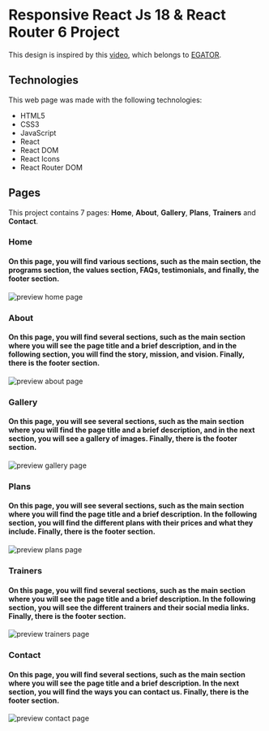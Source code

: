 # Responsive React Js 18 & React Router 6 Project
This design is inspired by this [video](https://youtu.be/FiWby-T0Ec0), which belongs to [EGATOR](https://www.youtube.com/@EGATORTUTORIALS).

## Technologies
This web page was made with the following technologies:
- HTML5
- CSS3
- JavaScript
- React
- React DOM
- React Icons
- React Router DOM

## Pages
This project contains 7 pages: **Home**, **About**, **Gallery**, **Plans**, **Trainers** and **Contact**.

### Home
#### On this page, you will find various sections, such as the main section, the programs section, the values section, FAQs, testimonials, and finally, the footer section.
![preview home page](src/images/home_page.jpeg)

### About
#### On this page, you will find several sections, such as the main section where you will see the page title and a brief description, and in the following section, you will find the story, mission, and vision. Finally, there is the footer section.
![preview about page](src/images/about_page.jpeg)

### Gallery
#### On this page, you will see several sections, such as the main section where you will find the page title and a brief description, and in the next section, you will see a gallery of images. Finally, there is the footer section.
![preview gallery page](src/images/gallery_page.jpeg)

### Plans
#### On this page, you will see several sections, such as the main section where you will find the page title and a brief description. In the following section, you will find the different plans with their prices and what they include. Finally, there is the footer section.
![preview plans page](src/images/plans_page.jpeg)

### Trainers
#### On this page, you will find several sections, such as the main section where you will see the page title and a brief description. In the following section, you will see the different trainers and their social media links. Finally, there is the footer section.
![preview trainers page](src/images/trainers_page.jpeg)

### Contact
#### On this page, you will find several sections, such as the main section where you will see the page title and a brief description. In the next section, you will find the ways you can contact us. Finally, there is the footer section.
![preview contact page](src/images/contact_page.jpeg)
